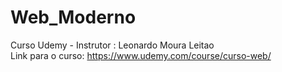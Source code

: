 # Web_Moderno
Curso Udemy - Instrutor : Leonardo Moura Leitao<br>
Link para o curso: https://www.udemy.com/course/curso-web/
